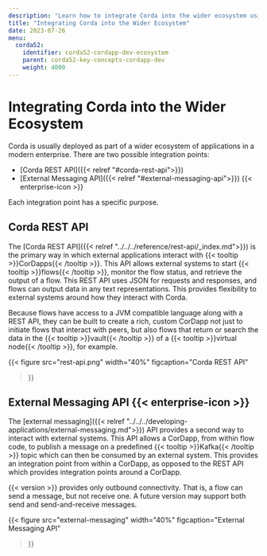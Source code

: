 ```yaml
---
description: "Learn how to integrate Corda into the wider ecosystem using the REST API or the external messaging API."
title: "Integrating Corda into the Wider Ecosystem"
date: 2023-07-26
menu:
  corda52:
    identifier: corda52-cordapp-dev-ecosystem
    parent: corda52-key-concepts-cordapp-dev
    weight: 4000
---
```


# Integrating Corda into the Wider Ecosystem

Corda is usually deployed as part of a wider ecosystem of applications in a modern enterprise. There are two possible integration points:

* [Corda REST API]({{< relref "#corda-rest-api">}})
* [External Messaging API]({{< relref "#external-messaging-api">}}) {{< enterprise-icon >}}

Each integration point has a specific purpose.

## Corda REST API

The [Corda REST API]({{< relref "../../../reference/rest-api/_index.md">}}) is the primary way in which external applications interact with {{< tooltip >}}CorDapps{{< /tooltip >}}. This API allows external systems to start {{< tooltip >}}flows{{< /tooltip >}}, monitor the flow status, and retrieve the output of a flow. This REST API uses JSON for requests and responses, and flows can output data in any text representations. This provides flexibility to external systems around how they interact with Corda.

Because flows have access to a JVM compatible language along with a REST API, they can be built to create a rich, custom CorDapp not just to initiate flows that interact with peers, but also flows that return or search the data in the {{< tooltip >}}vault{{< /tooltip >}} of a {{< tooltip >}}virtual node{{< /tooltip >}}, for example.

{{<
  figure
	 src="rest-api.png"
   width="40%"
	 figcaption="Corda REST API"
>}}

## External Messaging API {{< enterprise-icon >}}

The [external messaging]({{< relref "../../../developing-applications/external-messaging.md">}}) API provides a second way to interact with external systems. This API allows a CorDapp, from within flow code, to publish a message on a predefined {{< tooltip >}}Kafka{{< /tooltip >}} topic which can then be consumed by an external system. This provides an integration point from within a CorDapp, as opposed to the REST API which provides integration points around a CorDapp.

{{< version >}} provides only outbound connectivity.
That is, a flow can send a message, but not receive one.
A future version may support both send and send-and-receive messages.

{{<
  figure
	 src="external-messaging"
   width="40%"
	 figcaption="External Messaging API"
>}}

